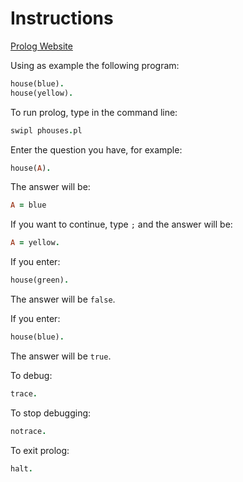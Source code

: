# Instructions

[Prolog Website](https://www.swi-prolog.org/)

Using as example the following program:

```prolog
house(blue).
house(yellow).
```

To run prolog, type in the command line:

```prolog
swipl phouses.pl
```

Enter the question you have, for example:

```prolog
house(A).
```

The answer will be:

```prolog
A = blue
```

If you want to continue, type `;` and the answer will be:

```prolog
A = yellow.
```

If you enter:

```prolog
house(green).
```

The answer will be `false`.

If you enter:

```prolog
house(blue).
```

The answer will be `true`.

To debug:

```prolog
trace.
```

To stop debugging:

```prolog
notrace.
```

To exit prolog:

```prolog
halt.
```